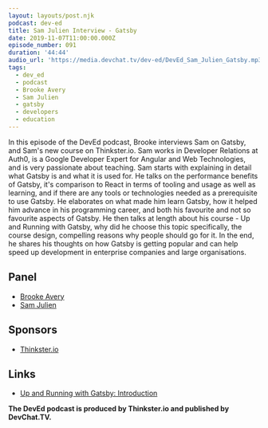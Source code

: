 ```yaml
---
layout: layouts/post.njk
podcast: dev-ed
title: Sam Julien Interview - Gatsby
date: 2019-11-07T11:00:00.000Z
episode_number: 091
duration: '44:44'
audio_url: 'https://media.devchat.tv/dev-ed/DevEd_Sam_Julien_Gatsby.mp3'
tags:
  - dev_ed
  - podcast
  - Brooke Avery
  - Sam Julien
  - gatsby
  - developers
  - education
---
```

In this episode of the DevEd podcast, Brooke interviews Sam on Gatsby, and Sam's new course on Thinkster.io. Sam works in Developer Relations at Auth0, is a Google Developer Expert for Angular and Web Technologies, and is very passionate about teaching.  Sam starts with explaining in detail what Gatsby is and what it is used for. He talks on the performance benefits of Gatsby, it's comparison to React in terms of tooling and usage as well as learning, and if there are any tools or technologies needed as a prerequisite to use Gatsby. He elaborates on what made him learn Gatsby, how it helped him advance in his programming career, and both his favourite and not so favourite aspects of Gatsby. He then talks at length about his course - Up and Running with Gatsby, why did he choose this topic specifically, the course design, compelling reasons why people should go for it. In the end, he shares his thoughts on how Gatsby is getting popular and can help speed up development in enterprise companies and large organisations.

## Panel

* [Brooke Avery](https://thinkster.io/)
* [Sam Julien](https://twitter.com/samjulien?lang=en)

## Sponsors

* [Thinkster.io](https://twitter.com/samjulien?lang=en)

## Links

* [Up and Running with Gatsby: Introduction](https://thinkster.io/tutorials/up-and-running-with-gatsby-intro)

**The DevEd podcast is produced by Thinkster.io and published by DevChat.TV.**

